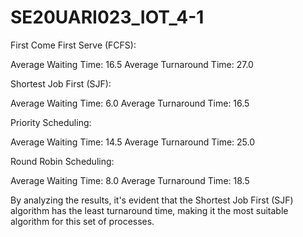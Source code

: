 # SE20UARI023_IOT_4-1

First Come First Serve (FCFS):

Average Waiting Time: 16.5
Average Turnaround Time: 27.0

Shortest Job First (SJF):

Average Waiting Time: 6.0
Average Turnaround Time: 16.5

Priority Scheduling:

Average Waiting Time: 14.5
Average Turnaround Time: 25.0

Round Robin Scheduling:

Average Waiting Time: 8.0
Average Turnaround Time: 18.5

By analyzing the results, it's evident that the Shortest Job First (SJF) algorithm has the least turnaround time, making it the most suitable algorithm for this set of processes.
